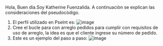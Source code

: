 Hola, Buen dìa.Soy Katherine Fuenzalida. 
A continuaciòn se explican las consideraciones del pseudocòdigo.
1) El perfil utilizado en PseInt es: ![image](https://github.com/user-attachments/assets/785b116e-c03e-4da5-8117-95fb518f774d)
2) Cree el bucle para con arreglo pedidos para cumplir con requisitos de uso de arreglo, la idea es que el cliente ingrese su nùmero de pedido.
3) Este es un ejemplo del paso a paso:
![image](https://github.com/user-attachments/assets/015a5914-4748-40de-b558-4004cb26fb68)
